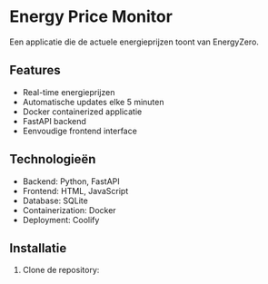 # Energy Price Monitor

Een applicatie die de actuele energieprijzen toont van EnergyZero.

## Features

- Real-time energieprijzen
- Automatische updates elke 5 minuten
- Docker containerized applicatie
- FastAPI backend
- Eenvoudige frontend interface

## Technologieën

- Backend: Python, FastAPI
- Frontend: HTML, JavaScript
- Database: SQLite
- Containerization: Docker
- Deployment: Coolify

## Installatie

1. Clone de repository:
